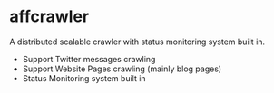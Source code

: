 affcrawler
==========

A distributed scalable crawler with status monitoring system built in. 
* Support Twitter messages crawling
* Support Website Pages crawling (mainly blog pages)
* Status Monitoring system built in
